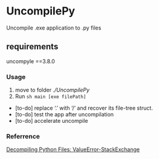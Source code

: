 # UncompilePy
Uncompile .exe application to .py files
## requirements
uncompyle ==3.8.0

### Usage
1. move to folder *./UncompilePy*
2. Run `sh main [exe filePath]`

- [to-do] replace ‘.’ with ‘/’ and recover its file-tree struct.
- [to-do] test the app after uncompilation
- [to-do] accelerate uncompile 


### Referrence
[Decompiling Python Files: ValueError-StackExchange](
https://reverseengineering.stackexchange.com/questions/23522/decompiling-python-files-valueerror)